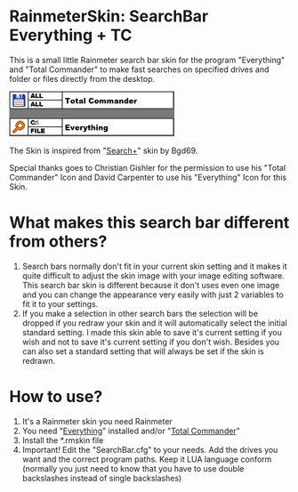 # RainmeterSkin: SearchBar Everything + TC
This is a small little Rainmeter search bar skin for the program "Everything" and "Total Commander"
to make fast searches on specified drives and folder or files directly from the desktop.

![](@Resources/examples/skin_example.png)

The Skin is inspired from "[Search+](http://bgd69.deviantart.com/art/Search-425781470)" skin by Bgd69.

Special thanks goes to Christian Gishler for the permission to use his "Total Commander" Icon and
David Carpenter to use his "Everything" Icon for this Skin.

# What makes this search bar different from others?
1. Search bars normally don't fit in your current skin setting and it makes it quite difficult to
 adjust the skin image with your image editing software. This search bar skin is different because
 it don't uses even one image and you can change the appearance very easily with just 2 variables
 to fit it to your settings.
2. If you make a selection in other search bars the selection will be dropped if you redraw your
 skin and it will automatically select the initial standard setting. I made this skin able to save
 it's current setting if you wish and not to save it's current setting if you don't wish. Besides
 you can also set a standard setting that will always be set if the skin is redrawn.

# How to use?
1. It's a Rainmeter skin you need Rainmeter
2. You need "[Everything](http://bgd69.deviantart.com/art/Search-425781470)" installed and/or "[Total Commander](https://www.ghisler.com)"
3. Install the *.rmskin file
4. Important! Edit the "SearchBar.cfg" to your needs. Add the drives you want and the correct
 program paths. Keep it LUA language conform (normally you just need to know that you have to
 use double backslashes instead of single backslashes)